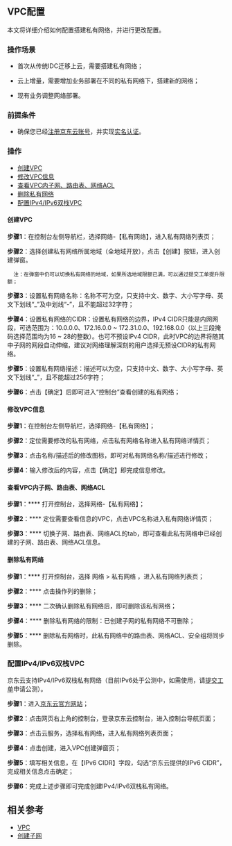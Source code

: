 ## **VPC配置**

本文将详细介绍如何配置搭建私有网络，并进行更改配置。

### 操作场景

- 首次从传统IDC迁移上云，需要搭建私有网络；

- 云上增量，需要增加业务部署在不同的私有网络下，搭建新的网络；

- 现有业务调整网络部署。

### 前提条件

- 确保您已经[注册京东云账号](https://user.jdcloud.com/register?returnUrl=https%3A%2F%2Fwww.jdcloud.com%2F)，并实现[实名认证](https://docs.jdcloud.com/cn/real-name-verification/introduction)。

### 操作
- [创建VPC](vpc-configuration#user-content-1)
- [修改VPC信息](vpc-configuration#user-content-2)
- [查看VPC内子网、路由表、网络ACL](vpc-configuration#user-content-3)
- [删除私有网络](vpc-configuration#user-content-4)
- [配置IPv4/IPv6双栈VPC](vpc-configuration#user-content-5)


#### **创建VPC**

<div id="user-content-1"></div>

**步骤1**：在控制台左侧导航栏，选择网络-【私有网络】，进入私有网络列表页；

**步骤2**：选择创建私有网络所属地域（全地域开放），点击【创建】按钮，进入创建弹窗。
```  
  注：在弹窗中仍可以切换私有网络的地域，如果所选地域限额已满，可以通过提交工单提升限额；
```
**步骤3**：设置私有网络名称：名称不可为空，只支持中文、数字、大小写字母、英文下划线“_”及中划线“-”，且不能超过32字符；

**步骤4**：设置私有网络的CIDR：设置私有网络的边界，IPv4 CIDR只能是内网网段，可选范围为：10.0.0.0、172.16.0.0 ~ 172.31.0.0、192.168.0.0（以上三段掩码选择范围均为16 ~ 28的整数）。也可不预设IPv4 CIDR，此时VPC的边界将随其中子网的网段自动伸缩，建议对网络理解深刻的用户选择无预设CIDR的私有网络。


**步骤5**：设置私有网络描述：描述可以为空，只支持中文、数字、大小写字母、英文下划线“_”，且不能超过256字符；

**步骤6**：点击【确定】后即可进入“控制台”查看创建的私有网络；



#### **修改VPC信息**


<div id="user-content-2"></div>


**步骤1**：在控制台左侧导航栏，选择网络-【私有网络】；

**步骤2**：定位需要修改的私有网络，点击私有网络名称进入私有网络详情页；

**步骤3**：点击名称/描述后的修改图标，即可对私有网络名称/描述进行修改；

**步骤4**：输入修改后的内容，点击【确定】即完成信息修改。



#### **查看VPC内子网、路由表、网络ACL**

<div id="user-content-3"></div>

**步骤1**：**** 打开控制台，选择网络-【私有网络】；

**步骤2**：**** 定位需要查看信息的VPC，点击VPC名称进入私有网络详情页；

**步骤3**：**** 切换子网、路由表、网络ACL的tab，即可查看此私有网络中已经创建的子网、路由表、网络ACL信息。



#### **删除私有网络**

<div id="user-content-4"></div>


**步骤1**：**** 打开控制台，选择 网络 > 私有网络 ，进入私有网络列表页；

**步骤2**：**** 点击操作列的删除；

**步骤3**：**** 二次确认删除私有网络后，即可删除该私有网络；

**步骤4**：**** 删除私有网络的限制：已创建子网的私有网络不可删除；

**步骤5**：**** 删除私有网络时，此私有网络中的路由表、网络ACL、安全组将同步删除。


### **配置IPv4/IPv6双栈VPC**


<div id="user-content-5"></div>


京东云支持IPv4/IPv6双栈私有网络（目前IPv6处于公测中，如需使用，请[提交工单](https://ticket.jdcloud.com/applyorder/submit)申请公测）。

**步骤1**：进入[京东云官方网站](https://www.jdcloud.com/)；

**步骤2**：点击网页右上角的控制台，登录京东云控制台，进入控制台导航页面；

**步骤3**：点击云服务，选择私有网络，进入私有网络列表页面；

**步骤4**：点击创建，进入VPC创建弹窗页；

**步骤5**：填写相关信息，在【IPv6 CIDR】字段，勾选“京东云提供的IPv6 CIDR”，完成相关信息点击确定；

**步骤6**：完成上述步骤即可完成创建IPv4/IPv6双栈私有网络。


## 相关参考
- [VPC](Introduction/Features/VPC-Features.md)
- [创建子网](Subnet-Configuration.md)
